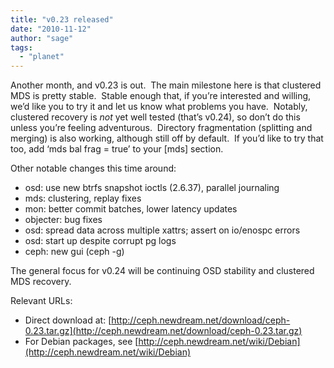 ```yaml
---
title: "v0.23 released"
date: "2010-11-12"
author: "sage"
tags: 
  - "planet"
---
```


Another month, and v0.23 is out.  The main milestone here is that clustered MDS is pretty stable.  Stable enough that, if you’re interested and willing, we’d like you to try it and let us know what problems you have.  Notably, clustered recovery is _not_ yet well tested (that’s v0.24), so don’t do this unless you’re feeling adventurous.  Directory fragmentation (splitting and merging) is also working, although still off by default.  If you’d like to try that too, add ‘mds bal frag = true’ to your \[mds\] section.

Other notable changes this time around:

- osd: use new btrfs snapshot ioctls (2.6.37), parallel journaling
- mds: clustering, replay fixes
- mon: better commit batches, lower latency updates
- objecter: bug fixes
- osd: spread data across multiple xattrs; assert on io/enospc errors
- osd: start up despite corrupt pg logs
- ceph: new gui (ceph -g)

The general focus for v0.24 will be continuing OSD stability and clustered MDS recovery.

Relevant URLs:

- Direct download at: [http://ceph.newdream.net/download/ceph-0.23.tar.gz](http://ceph.newdream.net/download/ceph-0.23.tar.gz)
- For Debian packages, see [http://ceph.newdream.net/wiki/Debian](http://ceph.newdream.net/wiki/Debian)

